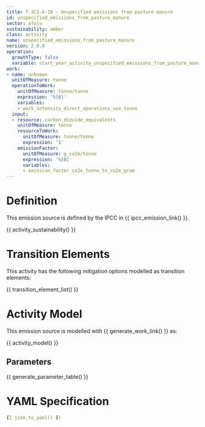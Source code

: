 ```yaml
---
title: T-3C2-A-10 - Unspecified emissions from pasture manure
id: unspecified_emissions_from_pasture_manure
sector: afolu
sustainability: amber
class: activity
name: unspecified_emissions_from_pasture_manure
version: 2.0.0
operation:
  growthType: false
  variable: start_year_activity_unspecified_emissions_from_pasture_manure
work:
- name: unknown
  unitOfMeasure: tonne
  operationToWork:
    unitOfMeasure: tonne/tonne
    expression: '%[0]'
    variables:
    - work_intensity_direct_operations_use_tonne
  input:
  - resource: carbon_dioxide_equivalents
    unitOfMeasure: tonne
    resourceToWork:
      unitOfMeasure: tonne/tonne
      expression: '1'
    emissionFactor:
      unitOfMeasure: g_co2e/tonne
      expression: '%[0]'
      variables:
      - emission_factor_co2e_tonne_to_co2e_gram
---
```

# Definition
This emission source is defined by the IPCC in {{ ipcc_emission_link() }}.


{{ activity_sustainability() }}

# Transition Elements

This activity has the following mitigation options modelled as transition elements:

{{ transition_element_list() }}

# Activity Model
This emission source is modelled with {{ generate_work_link() }} as:

{{ activity_model() }}

## Parameters

{{ generate_parameter_table() }}

# YAML Specification

```yaml
{{ json_to_yaml() }}
```
